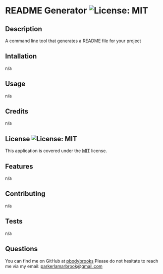 
# README Generator ![License: MIT](https://img.shields.io/badge/License-MIT-brightgreen.svg)

## Description 
A command line tool that generates a README file for your project

## Intallation 
n/a

## Usage 
n/a

## Credits 
n/a

## License ![License: MIT](https://img.shields.io/badge/License-MIT-brightgreen.svg)
This application is covered under the [MIT](https://opensource.org/licenses/MIT) license.

## Features 
n/a

## Contributing 
n/a

## Tests 
n/a

## Questions 
You can find me on GitHub at [pbodybrooks](github.com/pbodybrooks) 
Please do not hesitate to reach me via my email: parkerlamarbrook@gmail.com
